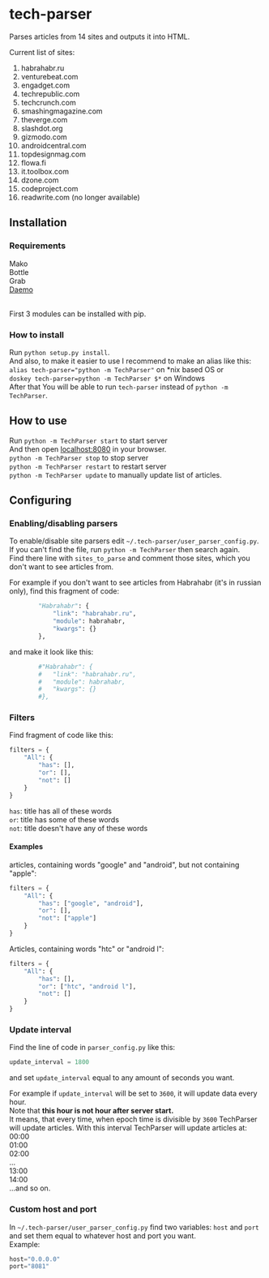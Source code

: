 tech-parser
===========

Parses articles from 14 sites and outputs it into HTML.

Current list of sites:
<ol>
	<li>habrahabr.ru</li>
	<li>venturebeat.com</li>
	<li>engadget.com</li>
	<li>techrepublic.com</li>
	<li>techcrunch.com</li>
	<li>smashingmagazine.com</li>
	<li>theverge.com</li>
	<li>slashdot.org</li>
	<li>gizmodo.com</li>
	<li>androidcentral.com</li>
	<li>topdesignmag.com</li>
	<li>flowa.fi</li>
	<li>it.toolbox.com</li>
	<li>dzone.com</li>
	<li>codeproject.com</li>
	<li>readwrite.com (no longer available)</li>
</ol>

## Installation ##
### Requirements ###
Mako<br/>
Bottle<br/>
Grab<br/>
[Daemo](http://github.com/SPython/daemo.git)<br/>
<br/>

First 3 modules can be installed with pip.

### How to install ###
Run ```python setup.py install```.<br/>
And also, to make it easier to use I recommend to make an alias like this:<br/>
```alias tech-parser="python -m TechParser"``` on \*nix based OS or<br/>
```doskey tech-parser=python -m TechParser $*``` on Windows<br/>
After that You will be able to run  ```tech-parser``` instead of ```python -m TechParser```.

## How to use ##
Run ```python -m TechParser start``` to start server<br/>
And then open [localhost:8080](http://localhost:8080) in your browser.<br/>
```python -m TechParser stop``` to stop server<br/>
```python -m TechParser restart``` to restart server<br/>
```python -m TechParser update``` to manually update list of articles.

## Configuring ##
### Enabling/disabling parsers ###
To enable/disable site parsers edit ```~/.tech-parser/user_parser_config.py```.<br/>
If you can't find the file, run ```python -m TechParser``` then search again.<br/>
Find there line with ```sites_to_parse``` and comment those sites, which you don't want to see articles from.<br/>

For example if you don't want to see articles from Habrahabr (it's in russian only), find this fragment of code:

```python
		"Habrahabr": {
			"link": "habrahabr.ru",
			"module": habrahabr,
			"kwargs": {}
		},
```

and make it look like this:

```python
		#"Habrahabr": {
		#	"link": "habrahabr.ru",
		#	"module": habrahabr,
		#	"kwargs": {}
		#},
```

### Filters ###
Find fragment of code like this:
```python
filters = {
	"All": {
		"has": [],
		"or": [],
		"not": []
	}
}
```

```has```: title has all of these words<br/>
```or```: title has some of these words<br/>
```not```: title doesn't have any of these words<br/>

#### Examples ####
articles, containing words "google" and "android", but not containing "apple":
```python
filters = {
	"All": {
		"has": ["google", "android"],
		"or": [],
		"not": ["apple"]
	}
}
```

Articles, containing words "htc" or "android l":
```python
filters = {
	"All": {
		"has": [],
		"or": ["htc", "android l"],
		"not": []
	}
}
```

### Update interval ###
Find the line of code in ```parser_config.py``` like this:

```python
update_interval = 1800
```

and set ```update_interval``` equal to any amount of seconds you want.<br/>

For example if ```update_interval``` will be set to ```3600```, it will update data every hour.<br/>
Note that __this hour is not hour after server start.__<br/>
It means, that every time, when epoch time is divisible by ```3600``` TechParser will update articles.
With this interval TechParser will update articles at:<br/>
00:00<br/>
01:00<br/>
02:00<br/>
...<br/>
13:00<br/>
14:00<br/>
...and so on.


### Custom host and port ###
In ```~/.tech-parser/user_parser_config.py``` find two variables: ```host``` and ```port``` and set them equal to whatever host and port you want.<br/>
Example:
```python
host="0.0.0.0"
port="8081"
```
